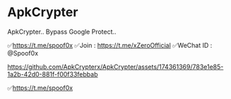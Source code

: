 # ApkCrypter
ApkCrypter..
Bypass Google Protect..

✅https://t.me/spoof0x
✅Join : https://t.me/xZeroOfficial
✅WeChat ID : @Spoof0x


https://github.com/ApkCrypterx/ApkCrypter/assets/174361369/783e1e85-1a2b-42d0-881f-f00f33febbab


✅https://t.me/spoof0x
